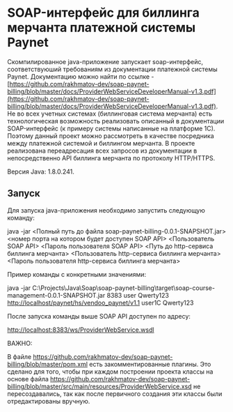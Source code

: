# SOAP-интерфейс для биллинга мерчанта платежной системы Paynet

Скомпилированное java-приложение запускает soap-интерфейс, соответствуюший требованиям из документации платежной системы Paynet. Документацию можно найти по ссылке - [https://github.com/rakhmatov-dev/soap-paynet-billing/blob/master/docs/ProviderWebServiceDeveloperManual-v1.3.pdf](https://github.com/rakhmatov-dev/soap-paynet-billing/blob/master/docs/ProviderWebServiceDeveloperManual-v1.3.pdf). Не во всех учетных системах (биллинговая система мерчанта) есть технологическая возможность реализовать описанный в документации SOAP-интерфейс (к примеру системы написанные на платформе 1С). Поэтому данный проект можно рассмотреть в качестве посредника между платежной системой и биллингом мерчанта. В проекте реализована переадресация всех запросов из документации в непосредственно API биллинга мерчанта по протоколу HTTP/HTTPS. 

Версия Java: 1.8.0.241.

## Запуск

Для запуска java-приложения необходимо запустить следующую команду:

java -jar <Полный путь до файла soap-paynet-billing-0.0.1-SNAPSHOT.jar> <номер порта на котором будет доступен SOAP API> <Пользователь SOAP API> <Пароль пользователя SOAP API> <Путь до http-сервиса биллинга мерчанта> <Пользователь http-сервиса биллинга мерчанта> <Пароль пользователя http-сервиса биллинга мерчанта>

Пример команды с конкретными значениями:

java -jar С:\Projects\Java\Soap\soap-paynet-billing\target\soap-course-management-0.0.1-SNAPSHOT.jar 8383 user Qwerty123 [http://localhost/paynet/hs/vendoo_paynet/v1.1](http://localhost/paynet/hs/vendoo_paynet/v1.1) user1C Qwerty123 

После запуска команды выше SOAP API доступен по адресу:

[http://localhost:8383/ws/ProviderWebService.wsdl](http://localhost:8383/ws/ProviderWebService.wsdl)

ВАЖНО:

В файле https://github.com/rakhmatov-dev/soap-paynet-billing/blob/master/pom.xml есть закомментированные плагины. Это сделано для того, чтобы при каждом построении проекта классы на основе файла https://github.com/rakhmatov-dev/soap-paynet-billing/blob/master/src/main/resources/ProviderWebService.xsd не пересоздавались, так как после первичного создания эти классы были отредактированы вручную.
